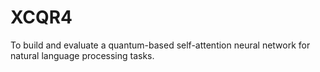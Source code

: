 # XCQR4
To build and evaluate a quantum-based self-attention neural network for natural language processing tasks.

